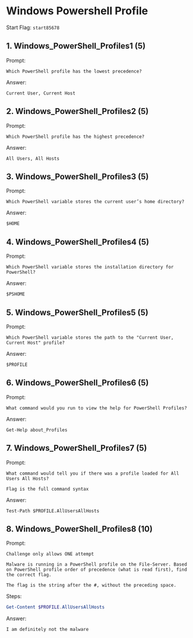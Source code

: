 # Windows Powershell Profile

Start Flag: `start85678`

## 1. Windows_PowerShell_Profiles1 (5)

Prompt:
```
Which PowerShell profile has the lowest precedence?
```

Answer:
```
Current User, Current Host
```

## 2. Windows_PowerShell_Profiles2 (5)

Prompt:
```
Which PowerShell profile has the highest precedence?
```

Answer:
```
All Users, All Hosts
```

## 3. Windows_PowerShell_Profiles3 (5)

Prompt:
```
Which PowerShell variable stores the current user’s home directory?
```

Answer:
```
$HOME
```

## 4. Windows_PowerShell_Profiles4 (5)

Prompt:
```
Which PowerShell variable stores the installation directory for PowerShell?
```

Answer:
```
$PSHOME
```

## 5. Windows_PowerShell_Profiles5 (5)

Prompt:
```
Which PowerShell variable stores the path to the "Current User, Current Host" profile?
```

Answer:
```
$PROFILE
```

## 6. Windows_PowerShell_Profiles6 (5)

Prompt:
```
What command would you run to view the help for PowerShell Profiles?
```

Answer:
```
Get-Help about_Profiles
```

## 7. Windows_PowerShell_Profiles7 (5)

Prompt:
```
What command would tell you if there was a profile loaded for All Users All Hosts?

Flag is the full command syntax
```

Answer:
```
Test-Path $PROFILE.AllUsersAllHosts
```

## 8. Windows_PowerShell_Profiles8 (10)

Prompt:
```
Challenge only allows ONE attempt

Malware is running in a PowerShell profile on the File-Server. Based on PowerShell profile order of precedence (what is read first), find the correct flag.

The flag is the string after the #, without the preceding space.
```

Steps:
```powershell
Get-Content $PROFILE.AllUsersAllHosts
```

Answer:
```
I am definitely not the malware
```
